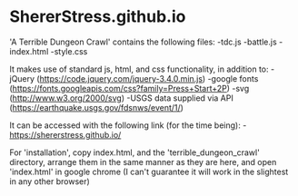 # ShererStress.github.io

'A Terrible Dungeon Crawl' contains the following files:
  -tdc.js
  -battle.js
  -index.html
  -style.css

It makes use of standard js, html, and css functionality, in addition to:
  -jQuery (https://code.jquery.com/jquery-3.4.0.min.js)
  -google fonts (https://fonts.googleapis.com/css?family=Press+Start+2P)
  -svg (http://www.w3.org/2000/svg)
  -USGS data supplied via API (https://earthquake.usgs.gov/fdsnws/event/1/)

It can be accessed with the following link (for the time being):
  -https://shererstress.github.io/

For 'installation', copy index.html, and the 'terrible_dungeon_crawl' directory, arrange them in the same manner as they are here, and open 'index.html' in google chrome (I can't guarantee it will work in the slightest in any other browser)
